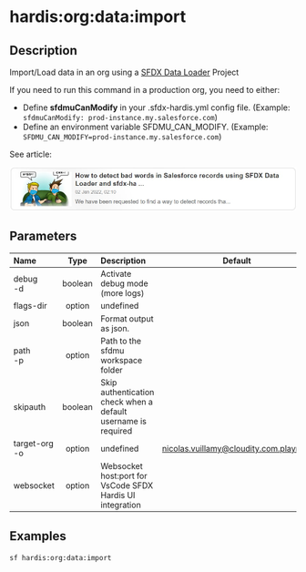 <!-- This file has been generated with command 'sf hardis:doc:plugin:generate'. Please do not update it manually or it may be overwritten -->
# hardis:org:data:import

## Description

Import/Load data in an org using a [SFDX Data Loader](https://help.sfdmu.com/) Project

If you need to run this command in a production org, you need to either:

- Define **sfdmuCanModify** in your .sfdx-hardis.yml config file. (Example: `sfdmuCanModify: prod-instance.my.salesforce.com`)
- Define an environment variable SFDMU_CAN_MODIFY. (Example: `SFDMU_CAN_MODIFY=prod-instance.my.salesforce.com`)

See article:

[![How to detect bad words in Salesforce records using SFDX Data Loader and sfdx-hardis](https://github.com/hardisgroupcom/sfdx-hardis/raw/main/docs/assets/images/article-badwords.jpg)](https://nicolas.vuillamy.fr/how-to-detect-bad-words-in-salesforce-records-using-sfdx-data-loader-and-sfdx-hardis-171db40a9bac)


## Parameters

| Name              |  Type   | Description                                                   |                 Default                  | Required | Options |
|:------------------|:-------:|:--------------------------------------------------------------|:----------------------------------------:|:--------:|:-------:|
| debug<br/>-d      | boolean | Activate debug mode (more logs)                               |                                          |          |         |
| flags-dir         | option  | undefined                                                     |                                          |          |         |
| json              | boolean | Format output as json.                                        |                                          |          |         |
| path<br/>-p       | option  | Path to the sfdmu workspace folder                            |                                          |          |         |
| skipauth          | boolean | Skip authentication check when a default username is required |                                          |          |         |
| target-org<br/>-o | option  | undefined                                                     | <nicolas.vuillamy@cloudity.com.playnico> |          |         |
| websocket         | option  | Websocket host:port for VsCode SFDX Hardis UI integration     |                                          |          |         |

## Examples

```shell
sf hardis:org:data:import
```


